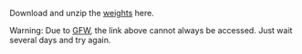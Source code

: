 Download and unzip the [weights](http://kw.fudan.edu.cn/resources/data/webke/webkeweights.zip) here.

Warning: Due to [GFW](https://en.wikipedia.org/wiki/Great_Firewall), the link above cannot always be accessed. Just wait several days and try again.
